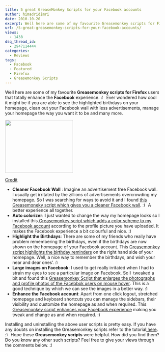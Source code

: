 ```yaml
---
title: 5 great GreaseMonkey Scripts for your Facebook accounts
author: himadridimri
date: 2010-10-20
excerpt: Well here are some of my favourite Greasemonkey scripts for Firefox users that totally enhance the Facebook experience. :) Ever wondered how cool it might be if you are able to see the highlighted birthdays on your homepage, clean out your Facebook wall with less advertisements, manage your homepage the way you want it to be and many more.
url: /5-great-greasemonkey-scripts-for-your-facebook-accounts/
views:
  - 1438
dsq_thread_id:
  - 2947114444
categories:
  - Reviews
tags:
  - Facebook
  - Featured
  - Firefox
  - Greasemonkey Scripts
---
```

Well here are some of my favourite **Greasemonkey scripts for Firefox** users that totally enhance the **Facebook** experience. <img src="http://devilsworkshop.org/wp-includes/images/smilies/simple-smile.png" alt=":)" class="wp-smiley" style="height: 1em; max-height: 1em;" /> Ever wondered how cool it might be if you are able to see the highlighted birthdays on your homepage, clean out your Facebook wall with less advertisements, manage your homepage the way you want it to be and many more.

<a rel="attachment wp-att-30997" href="http://devilsworkshop.org/5-great-greasemonkey-scripts-for-your-facebook-accounts/greasemonkey-facebook/"><img class="size-full wp-image-30997 alignnone" title="greasemonkey-facebook" src="http://cdn.devilsworkshop.org/files/2010/10/greasemonkey-facebook.png" alt="" width="221" height="172" /></a>

<a href="http://facebookmania.net/279.html" onclick="_gaq.push(['_trackEvent', 'outbound-article', 'http://facebookmania.net/279.html', 'Credit']);" >Credit</a>

  * **Cleaner Facebook Wall** : Imagine an advertisement free Facebook wall. I usually get irritated by the zillions of advertisements overcrowding my homepage. So I was searching for ways to avoid it and I found <a href="http://fbknol.com/how-to-get-a-cleaner-wall/" onclick="_gaq.push(['_trackEvent', 'outbound-article', 'http://fbknol.com/how-to-get-a-cleaner-wall/', 'this Greasemoneky script which gives you a cleaner Facebook wall']);" >this Greasemoneky script which gives you a cleaner Facebook wall</a>. <img src="http://devilsworkshop.org/wp-includes/images/smilies/simple-smile.png" alt=":)" class="wp-smiley" style="height: 1em; max-height: 1em;" /> A better experience all together.
  * **Auto colorizer**: I just wanted to change the way my homepage looks so I installed this<a href="http://fbknol.com/how-to-add-a-color-scheme-to-your-facebook-account/" onclick="_gaq.push(['_trackEvent', 'outbound-article', 'http://fbknol.com/how-to-add-a-color-scheme-to-your-facebook-account/', ' Greasemonkey script which adds a color scheme to my Facebook account']);" > Greasemonkey script which adds a color scheme to my Facebook account</a> according to the profile picture you have uploaded. It makes the Facebook experience a bit colourful and nice. <img src="http://devilsworkshop.org/wp-includes/images/smilies/simple-smile.png" alt=":)" class="wp-smiley" style="height: 1em; max-height: 1em;" />
  * **Highlight the Birthdays**: There are some of my friends who really have problem remembering the birthdays, even if the birthdays are now shown on the homepage of your Facebook account. This <a href="http://fbknol.com/how-to-highlight-birthdays-on-facebook/" onclick="_gaq.push(['_trackEvent', 'outbound-article', 'http://fbknol.com/how-to-highlight-birthdays-on-facebook/', 'Greasemonkey script highlights the birthday reminders']);" >Greasemonkey script highlights the birthday reminders</a> on the right hand side of your homepage. Well, a nice way to remember the birthdays, and wish your near and dear ones&#8217;. <img src="http://devilsworkshop.org/wp-includes/images/smilies/simple-smile.png" alt=":)" class="wp-smiley" style="height: 1em; max-height: 1em;" />
  * **Large images on Facebook**: I used to get really irritated when I had to strain my eyes to see a particular image on Facebook. So I  tweaked a bit and found this <a href="http://fbknol.com/how-to-get-large-images-on-facebook/" onclick="_gaq.push(['_trackEvent', 'outbound-article', 'http://fbknol.com/how-to-get-large-images-on-facebook/', 'Greasemonkey Script that enlarges the photographs and profile photos of the Facebbok users on mouse hover']);" >Greasemonkey Script that enlarges the photographs and profile photos of the Facebbok users on mouse hover</a>. This is a good technique by which we can see the images in a better way. <img src="http://devilsworkshop.org/wp-includes/images/smilies/simple-smile.png" alt=":)" class="wp-smiley" style="height: 1em; max-height: 1em;" />
  * **Enhance the Facebook account**: Apart from one click logout, stretched homepage and keyboard shortcuts you can manage the sidebars, their visibility and customize the homepage as and when required. This <a href="http://fbknol.com/how-to-enhance-your-facebook-account/" onclick="_gaq.push(['_trackEvent', 'outbound-article', 'http://fbknol.com/how-to-enhance-your-facebook-account/', 'Greasemonkey script enhances your Facebook experience']);" >Greasemonkey script enhances your Facebook experience</a> making you tweak and change as and when required. <img src="http://devilsworkshop.org/wp-includes/images/smilies/simple-smile.png" alt=":)" class="wp-smiley" style="height: 1em; max-height: 1em;" />

Installing and uninstalling the above user scripts is pretty easy. If you have any doubts on installing the Greasemonkey scripts refer to the tutorial[ here][1]. <img src="http://devilsworkshop.org/wp-includes/images/smilies/simple-smile.png" alt=":)" class="wp-smiley" style="height: 1em; max-height: 1em;" /> Hope these **Greasemonkey scripts** were helpful. How did you find them? Do you know any other such scripts? Feel free to give your views through the comments below. <img src="http://devilsworkshop.org/wp-includes/images/smilies/simple-smile.png" alt=":)" class="wp-smiley" style="height: 1em; max-height: 1em;" />

 [1]: http://devilsworkshop.org/firefox/greasemonkey/
